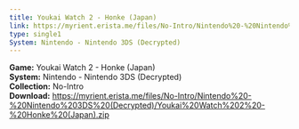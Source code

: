 ```yaml
---
title: Youkai Watch 2 - Honke (Japan)
link: https://myrient.erista.me/files/No-Intro/Nintendo%20-%20Nintendo%203DS%20(Decrypted)/Youkai%20Watch%202%20-%20Honke%20(Japan).zip
type: single1
System: Nintendo - Nintendo 3DS (Decrypted)
---
```

<b>Game:</b> Youkai Watch 2 - Honke (Japan)<br>
<b>System:</b> Nintendo - Nintendo 3DS (Decrypted)<br>
<b>Collection:</b> No-Intro<br>
<b>Download:</b> https://myrient.erista.me/files/No-Intro/Nintendo%20-%20Nintendo%203DS%20(Decrypted)/Youkai%20Watch%202%20-%20Honke%20(Japan).zip